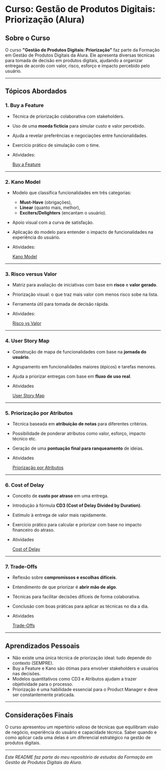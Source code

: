 # Curso: Gestão de Produtos Digitais: Priorização (Alura)

## Sobre o Curso

O curso **"Gestão de Produtos Digitais: Priorização"** faz parte da Formação em Gestão de Produtos Digitais da Alura. Ele apresenta diversas técnicas para tomada de decisão em produtos digitais, ajudando a organizar entregas de acordo com valor, risco, esforço e impacto percebido pelo usuário.

---

## Tópicos Abordados

### 1. Buy a Feature

- Técnica de priorização colaborativa com stakeholders.
- Uso de uma **moeda fictícia** para simular custo e valor percebido.
- Ajuda a revelar preferências e negociações entre funcionalidades.
- Exercício prático de simulação com o time.
- Atividades:

  [Buy a Feature](AtividadePraticaBuyAFeature.md)

---

### 2. Kano Model

- Modelo que classifica funcionalidades em três categorias:
  - **Must-Have** (obrigações),
  - **Linear** (quanto mais, melhor),
  - **Exciters/Delighters** (encantam o usuário).
- Apoio visual com a curva de satisfação.
- Aplicação do modelo para entender o impacto de funcionalidades na experiência do usuário.
- Atividades:

  [Kano Model](AtividadePraticaKanoModel.md)

---

### 3. Risco versus Valor

- Matriz para avaliação de iniciativas com base em **risco** e **valor gerado**.
- Priorização visual: o que traz mais valor com menos risco sobe na lista.
- Ferramenta útil para tomada de decisão rápida.
- Atividades:

  [Risco vs Valor ](AtividadePraticaRiscoVsValor.md)

---

### 4. User Story Map

- Construção de mapa de funcionalidades com base na **jornada do usuário**.
- Agrupamento em funcionalidades maiores (épicos) e tarefas menores.
- Ajuda a priorizar entregas com base em **fluxo de uso real**.
- Atividades

  [User Story Map](AtividadePraticaUserStoryMap.md)
  
---

### 5. Priorização por Atributos

- Técnica baseada em **atribuição de notas** para diferentes critérios.
- Possibilidade de ponderar atributos como valor, esforço, impacto técnico etc.
- Geração de uma **pontuação final para ranqueamento** de ideias.
- Atividades

  [Priorização por Atributos](AtividadePraticaPriorizaçãoPorAtributos.md)

---

### 6. Cost of Delay

- Conceito de **custo por atraso** em uma entrega.
- Introdução à fórmula **CD3 (Cost of Delay Divided by Duration)**.
- Estímulo à entrega de valor mais rapidamente.
- Exercício prático para calcular e priorizar com base no impacto financeiro do atraso.
- Atividades

  [Cost of Delay](AtividadePraticaCostOfDelay.md)

---

### 7. Trade-Offs

- Reflexão sobre **compromissos e escolhas difíceis**.
- Entendimento de que priorizar é **abrir mão de algo**.
- Técnicas para facilitar decisões difíceis de forma colaborativa.
- Conclusão com boas práticas para aplicar as técnicas no dia a dia.
- Atividades

  [Trade-Offs](AtividadePraticaTradeOffs.md)

---

## Aprendizados Pessoais

- Não existe uma única técnica de priorização ideal: tudo depende do contexto (SEMPRE).
- Buy a Feature e Kano são ótimas para envolver stakeholders e usuários nas decisões.
- Modelos quantitativos como CD3 e Atributos ajudam a trazer objetividade para o processo.
- Priorização é uma habilidade essencial para o Product Manager e deve ser constantemente praticada.

---

## Considerações Finais

O curso apresentou um repertório valioso de técnicas que equilibram visão de negócio, experiência do usuário e capacidade técnica. Saber quando e como aplicar cada uma delas é um diferencial estratégico na gestão de produtos digitais.

---

*Este README faz parte do meu repositório de estudos da Formação em Gestão de Produtos Digitais da Alura.*
